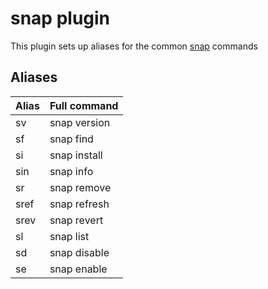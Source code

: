 # snap plugin
This plugin sets up aliases for the common [snap](https://snapcraft.io/docs/getting-started) commands
## Aliases
| Alias | Full command |
| --- | ---|
| sv | snap version |
| sf | snap find |
| si | snap install |
| sin | snap info |
| sr | snap remove |
| sref | snap refresh |
| srev | snap revert |
| sl | snap list |
| sd | snap disable |
| se | snap enable |
